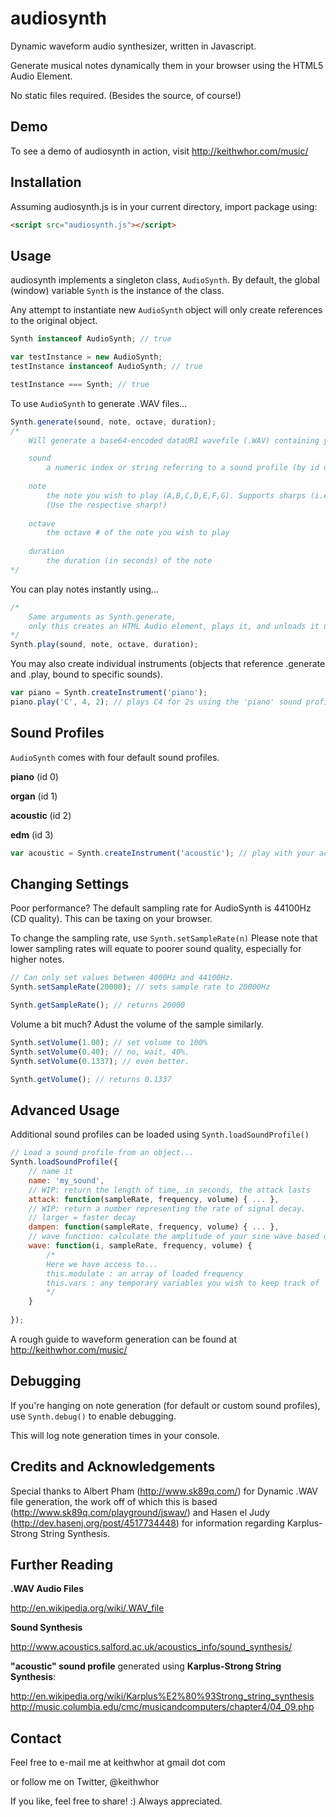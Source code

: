 audiosynth
==========

Dynamic waveform audio synthesizer, written in Javascript.

Generate musical notes dynamically
them in your browser using the HTML5 Audio Element.

No static files required. (Besides the source, of course!)

Demo
----

To see a demo of audiosynth in action, visit http://keithwhor.com/music/


Installation
------------

Assuming audiosynth.js is in your current directory, import package using:

```html
<script src="audiosynth.js"></script>
```


Usage
-----

audiosynth implements a singleton class, ```AudioSynth```. By default, the global (window) variable ```Synth```
is the instance of the class.

Any attempt to instantiate new ```AudioSynth``` object will only create references to
the original object.

```javascript
Synth instanceof AudioSynth; // true

var testInstance = new AudioSynth;
testInstance instanceof AudioSynth; // true

testInstance === Synth; // true
```

To use ```AudioSynth``` to generate .WAV files...

```javascript
Synth.generate(sound, note, octave, duration);
/*
	Will generate a base64-encoded dataURI wavefile (.WAV) containing your data.

	sound
		a numeric index or string referring to a sound profile (by id or name, respectively)
	
	note
		the note you wish to play (A,B,C,D,E,F,G). Supports sharps (i.e. C#) but not flats.
		(Use the respective sharp!)
	
	octave
		the octave # of the note you wish to play
		
	duration
		the duration (in seconds) of the note
*/
```

You can play notes instantly using...

```javascript
/*
	Same arguments as Synth.generate,
	only this creates an HTML Audio element, plays it, and unloads it upon completion.
*/
Synth.play(sound, note, octave, duration);
```

You may also create individual instruments (objects that reference .generate and .play, bound to specific
sounds).

```javascript
var piano = Synth.createInstrument('piano');
piano.play('C', 4, 2); // plays C4 for 2s using the 'piano' sound profile
```


Sound Profiles
--------------

```AudioSynth``` comes with four default sound profiles.

__piano__ (id 0)

__organ__ (id 1)

__acoustic__ (id 2)

__edm__ (id 3)

```javascript
var acoustic = Synth.createInstrument('acoustic'); // play with your acoustic guitar!
```


Changing Settings
-----------------

Poor performance? The default sampling rate for AudioSynth is 44100Hz (CD quality). This can be taxing on your browser.


To change the sampling rate, use ```Synth.setSampleRate(n)```
Please note that lower sampling rates will equate to poorer sound quality, especially for higher notes.

```javascript
// Can only set values between 4000Hz and 44100Hz.
Synth.setSampleRate(20000); // sets sample rate to 20000Hz

Synth.getSampleRate(); // returns 20000
```

Volume a bit much? Adust the volume of the sample similarly.

```javascript
Synth.setVolume(1.00); // set volume to 100%
Synth.setVolume(0.40); // no, wait, 40%.
Synth.setVolume(0.1337); // even better.

Synth.getVolume(); // returns 0.1337
```


Advanced Usage
--------------

Additional sound profiles can be loaded using ```Synth.loadSoundProfile()```

```javascript
// Load a sound profile from an object...
Synth.loadSoundProfile({
	// name it
	name: 'my_sound',
	// WIP: return the length of time, in seconds, the attack lasts
	attack: function(sampleRate, frequency, volume) { ... },
	// WIP: return a number representing the rate of signal decay.
	// larger = faster decay
	dampen: function(sampleRate, frequency, volume) { ... },
	// wave function: calculate the amplitude of your sine wave based on i (index)
	wave: function(i, sampleRate, frequency, volume) {
		/*
		Here we have access to...
		this.modulate : an array of loaded frequency
		this.vars : any temporary variables you wish to keep track of
		*/
	}
	
});
```

A rough guide to waveform generation can be found at http://keithwhor.com/music/


Debugging
---------

If you're hanging on note generation (for default or custom sound profiles), use ```Synth.debug()```
to enable debugging.


This will log note generation times in your console.


Credits and Acknowledgements
----------------------------

Special thanks to Albert Pham (http://www.sk89q.com/) for Dynamic .WAV file generation,
the work off of which this is based (http://www.sk89q.com/playground/jswav/)
and Hasen el Judy (http://dev.hasenj.org/post/4517734448) for information regarding Karplus-Strong
String Synthesis.


Further Reading
---------------

__.WAV Audio Files__

http://en.wikipedia.org/wiki/.WAV_file


__Sound Synthesis__

http://www.acoustics.salford.ac.uk/acoustics_info/sound_synthesis/


__"acoustic" sound profile__ generated using __Karplus-Strong String Synthesis__:

http://en.wikipedia.org/wiki/Karplus%E2%80%93Strong_string_synthesis
http://music.columbia.edu/cmc/musicandcomputers/chapter4/04_09.php


Contact
-------

Feel free to e-mail me at keithwhor at gmail dot com

or follow me on Twitter, @keithwhor

If you like, feel free to share! :) Always appreciated.
